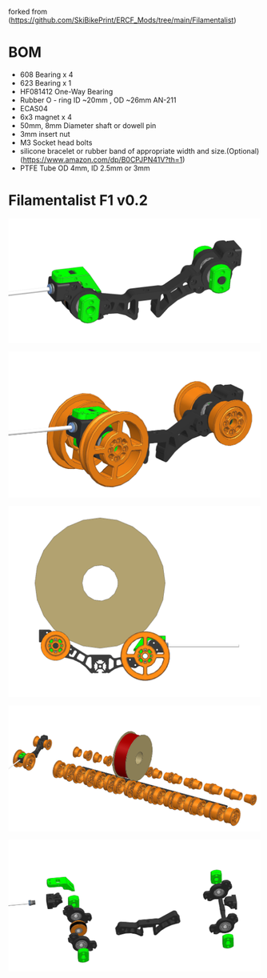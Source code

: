 forked from (https://github.com/SkiBikePrint/ERCF_Mods/tree/main/Filamentalist)

# BOM

- 608 Bearing x 4
- 623 Bearing x 1
- HF081412 One-Way Bearing
- Rubber O - ring ID ~20mm , OD ~26mm AN-211
- ECAS04
- 6x3 magnet x 4
- 50mm, 8mm Diameter shaft or dowell pin
- 3mm insert nut
- M3 Socket head bolts
- silicone bracelet or rubber band of appropriate width and size.(Optional) (https://www.amazon.com/dp/B0CPJPN41V?th=1)
- PTFE Tube OD 4mm, ID 2.5mm or 3mm

# Filamentalist F1 v0.2

![image](https://raw.githubusercontent.com/v6cl/Filamentalist/main/F1mod/0.2v/IMAGE/1.png)

![image](https://raw.githubusercontent.com/v6cl/Filamentalist/main/F1mod/0.2v/IMAGE/2.png)

![image](https://raw.githubusercontent.com/v6cl/Filamentalist/main/F1mod/0.2v/IMAGE/3.png)

![image](https://raw.githubusercontent.com/v6cl/Filamentalist/main/F1mod/0.2v/IMAGE/4.png)

![image](https://raw.githubusercontent.com/v6cl/Filamentalist/main/F1mod/0.2v/IMAGE/5.png)
